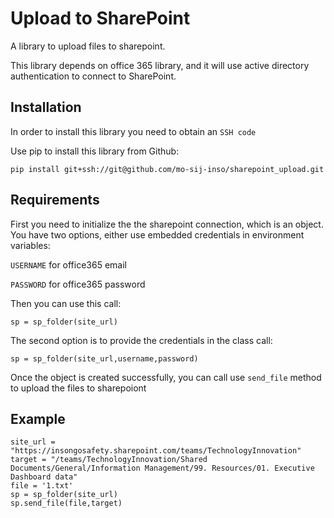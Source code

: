 # Upload to SharePoint
A library to upload files to sharepoint.

This library depends on office 365 library, and it will use active directory authentication to connect to SharePoint.

## Installation
In order to install this library you need to obtain an `SSH code`

Use pip to install this library from Github:

    pip install git+ssh://git@github.com/mo-sij-inso/sharepoint_upload.git

## Requirements
First you need to initialize the the sharepoint connection, which is an object.
You have two options, either use embedded credentials in environment variables:

`USERNAME` for office365 email

`PASSWORD` for office365 password


Then you can use this call:

    sp = sp_folder(site_url)

The second option is to provide the credentials in the class call:

    sp = sp_folder(site_url,username,password)

Once the object is created successfully, you can call use `send_file` method to upload the files to sharepoiont

## Example
    site_url = "https://insongosafety.sharepoint.com/teams/TechnologyInnovation"
    target = "/teams/TechnologyInnovation/Shared Documents/General/Information Management/99. Resources/01. Executive Dashboard data"
    file = '1.txt'
    sp = sp_folder(site_url)
    sp.send_file(file,target)
